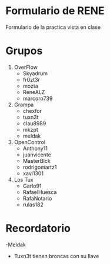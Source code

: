 # Formulario de RENE
Formulario de la practica vista en clase

# Grupos

1. OverFlow
	- Skyadrum
	- fr0zt3r
	- mozta
	- ReneALZ
	- marcoro739
2. Grampa 
	- chexfor
	- tuxn3t
	- clau8989
	- mkzpt
	- meldak
3. OpenControl
	- Anthony11
	- juanvicente
	- MasterBlck
	- rodrigomartz1
	- xavi1301
4. Los Tux
	- Garlo91
	- RafaelHuesca
	- RafaNotario
	- rulas182

# Recordatorio
 -Meldak
 - Tuxn3t tienen broncas con su llave

